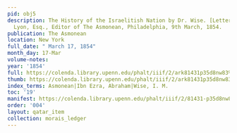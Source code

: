 ```yaml
---
pid: obj5
description: The History of the Israelitish Nation by Dr. Wise. [Letter] To Robert
  Lyon, Esq., Editor of The Asmonean, Philadelphia, 9th March, 1854.
publication: The Asmonean
location: New York
full_date: " March 17, 1854"
month_day: 17-Mar
volume-notes:
year: '1854'
full: https://colenda.library.upenn.edu/phalt/iiif/2/ark81431p35d8nw83%2FSHA256E-s7260882--1c988c3af2f168fd19732c3b32160eef0485234e4d2658ed90aeb2c627e98980.jpeg/full/3500,/0/default.jpg
thumb: https://colenda.library.upenn.edu/phalt/iiif/2/ark81431p35d8nw83%2FSHA256E-s7260882--1c988c3af2f168fd19732c3b32160eef0485234e4d2658ed90aeb2c627e98980.jpeg/full/!200,200/0/default.jpg
index_terms: Asmonean|Ibn Ezra, Abraham|Wise, I. M.
toc: '19'
manifest: https://colenda.library.upenn.edu/phalt/iiif/2/81431-p35d8nw83/manifest
order: '004'
layout: qatar_item
collection: morais_ledger
---
```

